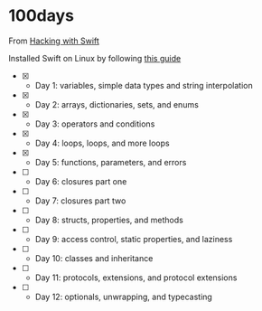# 100days

From [Hacking with Swift](https://www.hackingwithswift.com/100)

Installed Swift on Linux by following [this guide](https://www.raywenderlich.com/8325890-a-complete-guide-to-swift-development-on-linux)


* [x] - Day  1: variables, simple data types and string interpolation
* [x] - Day  2: arrays, dictionaries, sets, and enums
* [x] - Day  3: operators and conditions
* [x] - Day  4: loops, loops, and more loops
* [x] - Day  5: functions, parameters, and errors
* [ ] - Day  6: closures part one
* [ ] - Day  7: closures part two
* [ ] - Day  8: structs, properties, and methods
* [ ] - Day  9: access control, static properties, and laziness
* [ ] - Day 10: classes and inheritance
* [ ] - Day 11: protocols, extensions, and protocol extensions
* [ ] - Day 12: optionals, unwrapping, and typecasting
